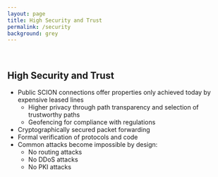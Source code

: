 ```yaml
---
layout: page
title: High Security and Trust
permalink: /security
background: grey
---
```


<br>

## High Security and Trust

- Public SCION connections offer properties only achieved today by expensive leased lines
  - Higher privacy through path transparency and selection of trustworthy paths
  - Geofencing for compliance with regulations
- Cryptographically secured packet forwarding
- Formal verification of protocols and code
- Common attacks become impossible by design:
  - No routing attacks
  - No DDoS attacks
  - No PKI attacks
